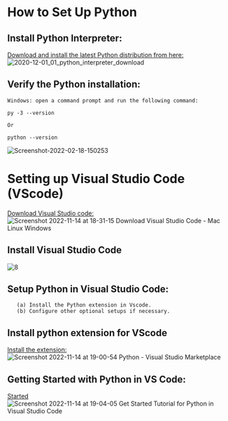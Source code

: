 # How to Set Up Python 

## Install Python Interpreter:

[Download and install the latest Python distribution from here:](https://www.python.org/downloads)
![2020-12-01_01_python_interpreter_download](https://user-images.githubusercontent.com/116889143/201658991-55b720c0-d16d-44d3-a1c2-9a5469396631.jpg)
 
 ## Verify the Python installation:
 ```
Windows: open a command prompt and run the following command:

py -3 --version

Or

python --version

``` 
![Screenshot-2022-02-18-150253](https://user-images.githubusercontent.com/116889143/201658116-e656df87-0911-4d29-8eef-c016850fb879.png)

 
 # Setting up Visual Studio Code (VScode) 
 
[Download Visual Studio code:](https://code.visualstudio.com/download)
![Screenshot 2022-11-14 at 18-31-15 Download Visual Studio Code - Mac Linux Windows](https://user-images.githubusercontent.com/116889143/201660690-ee0440d0-846f-450a-b4cd-4cfd3b61c46d.png)

## Install Visual Studio Code  
![8](https://user-images.githubusercontent.com/116889143/201666116-9685abaf-b246-4a6d-a023-3e6cc71f0871.png)

## Setup Python in Visual Studio Code:
```
   (a) Install the Python extension in Vscode.
   (b) Configure other optional setups if necessary.
 ```
 
## Install python extension for VScode 
[Install the extension:](https://marketplace.visualstudio.com/items?itemName=ms-python.python)
![Screenshot 2022-11-14 at 19-00-54 Python - Visual Studio Marketplace](https://user-images.githubusercontent.com/116889143/201666746-15fde576-099c-4768-a22c-b6cb3307509b.png)

 ## Getting Started with Python in VS Code:
 [Started](https://code.visualstudio.com/docs/python/python-tutorial)
 ![Screenshot 2022-11-14 at 19-04-05 Get Started Tutorial for Python in Visual Studio Code](https://user-images.githubusercontent.com/116889143/201667305-7f2e61bf-e858-4b24-bb8a-e63a607c7bfb.png)


